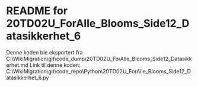 # README for 20TD02U_ForAlle_Blooms_Side12_Datasikkerhet_6
Denne koden ble eksportert fra C:\WikiMigration\git\code_dump\20TD02U_ForAlle_Blooms_Side12_Datasikkerhet.md
Link til denne koden: C:\WikiMigration\git\code_repo\Python\20TD02U_ForAlle_Blooms_Side12_Datasikkerhet_6.py

